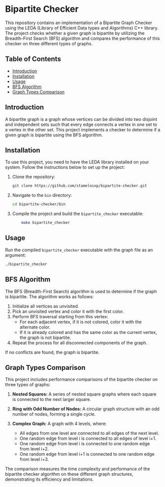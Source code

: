 # Bipartite Checker

This repository contains an implementation of a Bipartite Graph Checker using the LEDA (Library of Efficient Data types and Algorithms) C++ library. The project checks whether a given graph is bipartite by utilizing the Breadth-First Search (BFS) algorithm and compares the performance of this checker on three different types of graphs.

## Table of Contents

- [Introduction](#introduction)
- [Installation](#installation)
- [Usage](#usage)
- [BFS Algorithm](#bfs-algorithm)
- [Graph Types Comparison](#graph-types-comparison)

## Introduction

A bipartite graph is a graph whose vertices can be divided into two disjoint and independent sets such that every edge connects a vertex in one set to a vertex in the other set. This project implements a checker to determine if a given graph is bipartite using the BFS algorithm.

## Installation

To use this project, you need to have the LEDA library installed on your system. Follow the instructions below to set up the project:

1. Clone the repository:
    ```sh
    git clone https://github.com/stamelosxp/bipartite-checker.git
    ```

2. Navigate to the `bin` directory:
    ```sh
    cd bipartite-checker/bin
    ```

3. Compile the project and build the `bipartite_checker` executable:
    ```sh
        make bipartite_checker

    ```

## Usage

Run the compiled `bipartite_checker` executable with the graph file as an argument:
```sh
./bipartite_checker 
```

## BFS Algorithm

The BFS (Breadth-First Search) algorithm is used to determine if the graph is bipartite. The algorithm works as follows:

1. Initialize all vertices as unvisited.
2. Pick an unvisited vertex and color it with the first color.
3. Perform BFS traversal starting from this vertex:
    - For each adjacent vertex, if it is not colored, color it with the alternate color.
    - If it is already colored and has the same color as the current vertex, the graph is not bipartite.
4. Repeat the process for all disconnected components of the graph.

If no conflicts are found, the graph is bipartite.

## Graph Types Comparison

This project includes performance comparisons of the bipartite checker on three types of graphs:

1. **Nested Squares:** A series of nested square graphs where each square is connected to the next larger square.
    
2. **Ring with Odd Number of Nodes:** A circular graph structure with an odd number of nodes, forming a single cycle.
    
3. **Complex Graph:** A graph with 4 levels, where:
    
    - All edges from one level are connected to all edges of the next level.
    - One random edge from level i is connected to all edges of level i+1.
    - One random edge from level i is connected to one random edge from level i+2.
    - One random edge from level i+1 is connected to one random edge from level i+3.

The comparison measures the time complexity and performance of the bipartite checker algorithm on these different graph structures, demonstrating its efficiency and limitations.
